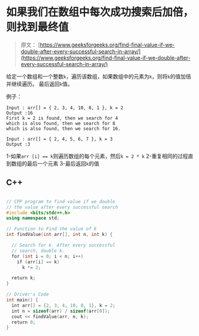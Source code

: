 # 如果我们在数组中每次成功搜索后加倍，则找到最终值

> 原文： [https://www.geeksforgeeks.org/find-final-value-if-we-double-after-every-successful-search-in-array/](https://www.geeksforgeeks.org/find-final-value-if-we-double-after-every-successful-search-in-array/)

给定一个数组和一个整数`k`，遍历该数组，如果数组中的元素为`k`，则将`k`的值加倍并继续遍历。 最后返回`k`值。

例子：

```
Input : arr[] = { 2, 3, 4, 10, 8, 1 }, k = 2
Output :16
First k = 2 is found, then we search for 4
which is also found, then we search for 8
which is also found, then we search for 16.

Input : arr[] = { 2, 4, 5, 6, 7 }, k = 3
Output :3

```



1-如果`arr [i] == k`则遍历数组的每个元素，然后`k = 2 * k`
2-重复相同的过程直到数组的最后一个元素
3-最后返回`k`的值

## C++ 

```cpp

// CPP program to find value if we double  
// the value after every successful search 
#include <bits/stdc++.h> 
using namespace std; 

// Function to Find the value of k 
int findValue(int arr[], int n, int k) { 

  // Search for k. After every successful 
  // search, double k. 
  for (int i = 0; i < n; i++)  
    if (arr[i] == k) 
      k *= 2; 

  return k; 
} 

// Driver's Code 
int main() { 
  int arr[] = {2, 3, 4, 10, 8, 1}, k = 2; 
  int n = sizeof(arr) / sizeof(arr[0]); 
  cout << findValue(arr, n, k); 
  return 0; 
} 

```